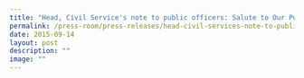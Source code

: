 ```yaml
---
title: "Head, Civil Service's note to public officers: Salute to Our Public Officers"
permalink: /press-room/press-releases/head-civil-services-note-to-public-officers-salute-to-our-public-officers/
date: 2015-09-14
layout: post
description: ""
image: ""
---
```

